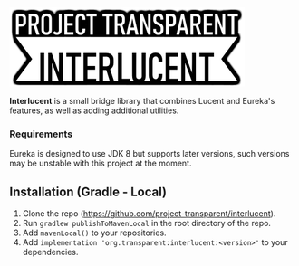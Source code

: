 ![Interlucent](https://github.com/project-transparent/interlucent/blob/main/interlucent.png)

**Interlucent** is a small bridge library that combines Lucent and Eureka's features, as well as adding additional utilities. 

### Requirements
Eureka is designed to use JDK 8 but supports later versions, such versions may be unstable with this project at the moment.

## Installation (Gradle - Local)

1. Clone the repo (https://github.com/project-transparent/interlucent).
2. Run `gradlew publishToMavenLocal` in the root directory of the repo.
3. Add `mavenLocal()` to your repositories.
4. Add `implementation 'org.transparent:interlucent:<version>'` to your dependencies.
